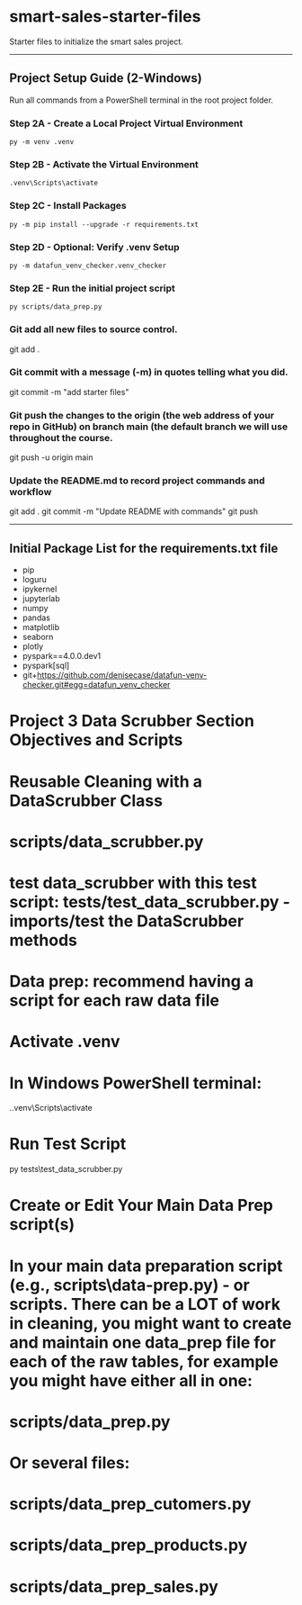 # smart-sales-starter-files

Starter files to initialize the smart sales project.

-----

## Project Setup Guide (2-Windows)

Run all commands from a PowerShell terminal in the root project folder.

### Step 2A - Create a Local Project Virtual Environment

```shell
py -m venv .venv
```

### Step 2B - Activate the Virtual Environment

```shell
.venv\Scripts\activate
```

### Step 2C - Install Packages

```shell
py -m pip install --upgrade -r requirements.txt
```

### Step 2D - Optional: Verify .venv Setup

```shell
py -m datafun_venv_checker.venv_checker
```

### Step 2E - Run the initial project script

```shell
py scripts/data_prep.py
```

### Git add all new files to source control.
git add .

### Git commit with a message (-m) in quotes telling what you did. 
git commit -m "add starter files"

### Git push the changes to the origin (the web address of your repo in GitHub) on branch main (the default branch we will use throughout the course.
git push -u origin main

### Update the README.md to record project commands and workflow
git add .
git commit -m "Update README with commands"
git push

-----

## Initial Package List for the requirements.txt file

- pip
- loguru
- ipykernel
- jupyterlab
- numpy
- pandas
- matplotlib
- seaborn
- plotly
- pyspark==4.0.0.dev1
- pyspark[sql]
- git+https://github.com/denisecase/datafun-venv-checker.git#egg=datafun_venv_checker

# Project 3 Data Scrubber Section Objectives and Scripts
# Reusable Cleaning with a DataScrubber Class
# scripts/data_scrubber.py
# test data_scrubber with this test script: tests/test_data_scrubber.py - imports/test the DataScrubber methods
# Data prep:  recommend having a script for each raw data file

# Activate .venv
# In Windows PowerShell terminal: 
.\.venv\Scripts\activate
# Run Test Script
py tests\test_data_scrubber.py

# Create or Edit Your Main Data Prep script(s)
# In your main data preparation script (e.g., scripts\data-prep.py) - or scripts. There can be a LOT of work in cleaning, you might want to create and maintain one data_prep file for each of the raw tables, for example you might have either all in one:
# scripts/data_prep.py 
# Or several files:
# scripts/data_prep_cutomers.py
# scripts/data_prep_products.py
# scripts/data_prep_sales.py

